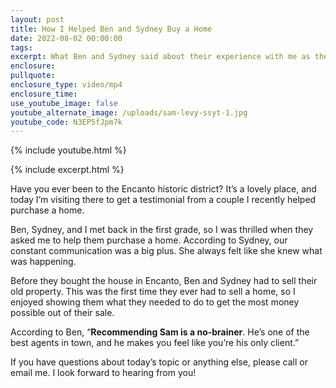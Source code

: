 ```yaml
---
layout: post
title: How I Helped Ben and Sydney Buy a Home
date: 2022-08-02 00:00:00
tags:
excerpt: What Ben and Sydney said about their experience with me as their agent.
enclosure:
pullquote:
enclosure_type: video/mp4
enclosure_time:
use_youtube_image: false
youtube_alternate_image: /uploads/sam-levy-ssyt-1.jpg
youtube_code: N3EP5fJpm7k
---
```

{% include youtube.html %}

{% include excerpt.html %}

Have you ever been to the Encanto historic district? It’s a lovely place, and today I’m visiting there to get a testimonial from a couple I recently helped purchase a home.&nbsp;

Ben, Sydney, and I met back in the first grade, so I was thrilled when they asked me to help them purchase a home. According to Sydney, our constant communication was a big plus. She always felt like she knew what was happening.&nbsp;

Before they bought the house in Encanto, Ben and Sydney had to sell their old property. This was the first time they ever had to sell a home, so I enjoyed showing them what they needed to do to get the most money possible out of their sale.&nbsp;

According to Ben, “**Recommending Sam is a no-brainer**. He’s one of the best agents in town, and he makes you feel like you’re his only client.”

If you have questions about today’s topic or anything else, please call or email me. I look forward to hearing from you\!